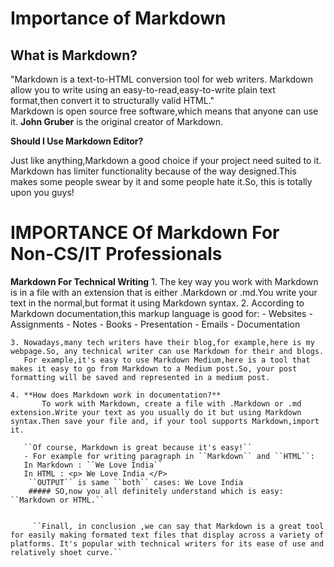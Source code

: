 # Importance of Markdown

## What is Markdown?
   "Markdown is a text-to-HTML conversion tool for web writers. Markdown allow you to write using an easy-to-read,easy-to-write plain text format,then convert it to structurally valid HTML."  
 Markdown is open source free software,which means that anyone can use it.
 **John Gruber** is the original creator of Markdown.
 
 **Should I Use Markdown Editor?**
   
   Just like anything,Markdown a good choice if your project need suited to it. Markdown has limiter functionality because of the way designed.This makes some people swear by it and some people hate it.So, this is totally upon you guys!
    
  
  # IMPORTANCE Of Markdown For Non-CS/IT Professionals
  
  **Markdown For Technical Writing**
    1. The key way you work with Markdown is in a file with an extension that is either .Markdown or .md.You write your text in the normal,but format it using Markdown syntax.
    2. According to Markdown documentation,this markup language is good for:
          - Websites
          - Assignments
          - Notes
          - Books
          - Presentation
          - Emails
          - Documentation
          
    3. Nowadays,many tech writers have their blog,for example,here is my webpage.So, any technical writer can use Markdown for their and blogs.
       For example,it's easy to use Markdown Medium,here is a tool that makes it easy to go from Markdown to a Medium post.So, your post formatting will be saved and represented in a medium post.
       
    4. **How does Markdown work in documentation?**
           To work with Markdown, create a file with .Markdown or .md extension.Write your text as you usually do it but using Markdown syntax.Then save your file and, if your tool supports Markdown,import it.
           
       ``Of course, Markdown is great because it's easy!``
       - For example for writing paragraph in ``Markdown`` and ``HTML``:
       In Markdown : ``We Love India``
       In HTML : <p> We Love India </P>
        ``OUTPUT`` is same ``both`` cases: We Love India
        ##### SO,now you all definitely understand which is easy: ``Markdown or HTML.`` 
        
        
         ``Finall, in conclusion ,we can say that Markdown is a great tool for easily making formated text files that display across a variety of platforms. It's popular with technical writers for its ease of use and relatively shoet curve.``
         
        
